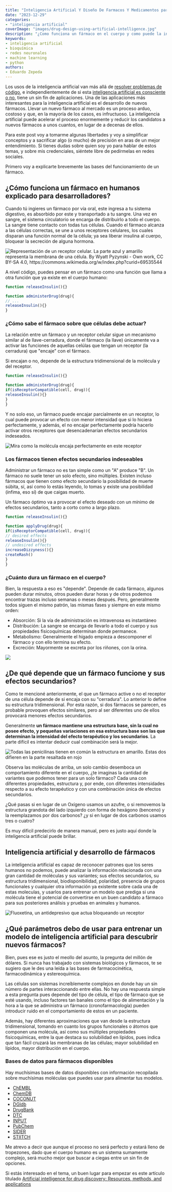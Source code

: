 ```yaml
---
title: "Inteligencia Artificial Y Diseño De Farmacos Y Medicamentos para desarrolladores"
date: "2023-12-29"
categories: 
- "inteligencia artificial"
coverImage: "images/drug-design-using-artificial-intelligence.jpg"
description: "¿Como funciona un fármaco en el cuerpo y como puede la inteligencia artificial y las redes neuronales a encontrar mejores fármacos para las enfermedades de los seres humanos?"
keywords:
- inteligencia artificial
- bioquímica
- redes neuronales
- machine learning
- python
authors:
- Eduardo Zepeda
---
```


Los usos de la inteligencia artificial van más allá de [resolver problemas de código](/es/pongo-a-prueba-a-chatgpt-con-desafios-de-codigo-de-codewars/), e independientemente de si esta [inteligencia artificial es consciente o no](/es/chat-gpt-la-habitacion-china-de-searle-y-la-conciencia/), tiene un sin fin de aplicaciones. Una de las aplicaciones más interesantes para la inteligencia artificial es el desarrollo de nuevos fármacos. Llevar un nuevo fármaco al mercado es un proceso arduo, costoso y que, en la mayoría de los casos, es infructuoso. La inteligencia artificial puede acelerar el proceso enormemente y reducir los candidatos a nuevos fármacos a unos cuantos, en lugar de a decenas de ellos.

Para este post voy a tomarme algunas libertades y voy a simplificar conceptos y a sacrificar algo (o mucho) de precisión en aras de un mejor entendimiento. Si tienes dudas sobre quien soy yo para hablar de estos temas, y sobre mis credenciales, siéntete libre de pedírmelas en redes sociales.

Primero voy a explicarte brevemente las bases del funcionamiento de un fármaco.

## ¿Cómo funciona un fármaco en humanos explicado para desarrolladores?

Cuando tú ingieres un fármaco por vía oral, este ingresa a tu sistema digestivo, es absorbido por este y transportado a tu sangre. Una vez en sangre, el sistema circulatorio se encarga de distribuirlo a todo el cuerpo. La sangre tiene contacto con todas tus células. Cuando el fármaco alcanza a las células correctas, se une a unos receptores celulares, los cuales disparan una función normal de la célula; ya sea liberar insulina al cuerpo, bloquear la secreción de alguna hormona.

![](images/Receptor_(Biochemistry).svg.png "Representación de un receptor celular. La parte azul y amarillo representa la membrana de una célula. By Wyatt Pyzynski - Own work, CC BY-SA 4.0, https://commons.wikimedia.org/w/index.php?curid=69535544")

A nivel código, puedes pensar en un fármaco como una función que llama a otra función que ya existe en el cuerpo humano:

``` javascript
function releaseInsulin(){}

function administerDrug(drug){
// ...
releaseInsulin(){}
}
```

### ¿Cómo sabe el fármaco sobre que células debe actuar?

La relación entre un fármaco y un receptor celular sigue un mecanismo similar al de llave-cerradura, donde el fármaco (la llave) únicamente va a activar las funciones de aquellas celúlas que tengan un receptor (la cerradura) que "encaje" con el fármaco.

Si encajan o no, depende de la estructura tridimensional de la molécula y del receptor.

``` javascript
function releaseInsulin(){}

function administerDrug(drug){
if(isReceptorCompatible(cell, drug)){
releaseInsulin(){}
}
}
```

Y no solo eso, un fármaco puede encajar parcialmente en un receptor, lo cual puede provocar un efecto con menor intensidad que si lo hiciera perfectamente, y además, el no encajar perfectamente podría hacerlo activar otros receptores que desencadenarían efectos secundarios indeseados. 

![](images/paracetamol_key_lock.png "Mira como la molécula encaja perfectamente en este receptor")

### Los fármacos tienen efectos secundarios indeseables

Administrar un fármaco no es tan simple como un "A" produce "B". Un fármaco no suele tener un solo efecto, sino múltiples. Existen incluso fármacos que tienen como efecto secundario la posibilidad de muerte súbita, sí, así como lo estás leyendo, lo tomas y existe una posibilidad (ínfima, eso sí) de que caigas muerto. 

Un fármaco óptimo va a provocar el efecto deseado con un mínimo de efectos secundarios, tanto a corto como a largo plazo.

``` javascript
function releaseInsulin(){}

function applyDrug(drug){
if(isReceptorCompatible(cell, drug)){
// desired effects
releaseInsulin(){}
// undesired effects
increaseDizzyness(){}
createRash()
}
}
```

### ¿Cuánto dura un fármaco en el cuerpo?

Bien, la respuesta a eso es "depende". Depende de cada fármaco, algunos pueden durar minutos, otros pueden durar horas y de otros podemos encontrar trazas incluso semanas o meses después. Pero, generalmente todos siguen el mismo patrón, las mismas fases y siempre en este mismo orden:

- Absorción: Si la vía de administración es intravenosa es instantáneo
- Distribución: La sangre se encarga de llevarlo a todo el cuerpo y sus propiedades fisicoquímicas determinan donde permanece. 
- Metabolismo: Generalmente el hígado empieza a descomponer el fármaco y con ello termina su efecto.
- Excreción: Mayormente se excreta por los riñones, con la orina.

![](images/farmacocinetics.jpg)

## ¿De qué depende que un fármaco funcione y sus efectos secundarios?

Como te mencioné anteriormente, el que un fármaco active o no el receptor de una célula depende de si encaja con su "cerradura". Lo anterior lo define su estructura tridimensional. Por esta razón, si dos fármacos se parecen, es probable provoquen efectos similares, pero al ser diferentes uno de ellos provocará menores efectos secundarios.

Generalmente **un fármaco mantiene una estructura base, sin la cual no posee efecto, y pequeñas variaciones en esa estructura base son las que determinan la intensidad del efecto terapéutico y los secundarios**. La parte difícil es intentar deducir cual combinación será la mejor.

![](images/analogos_penicilinas.jpg "Todas las penicilinas tienen en común la estructura en amarillo. Estas dos difieren en la parte resaltada en rojo")

Observa las moléculas de arriba, un solo cambio desemboca un comportamiento diferente en el cuerpo, ¿te imaginas la cantidad de variantes que podemos tener para un solo fármaco? Cada una con diferentes propiedades, estructura y, por ende, con diferentes intensidades respecto a su efecto terapéutico y con una combinación única de efectos secundarios.

¿Qué pasas si en lugar de un Oxígeno usamos un azufre, o si removemos la estructura grandota del lado izquierdo con forma de hexágono (benceno) y la reemplazamos por dos carbonos? ¿y si en lugar de dos carbonos usamos tres o cuatro?

Es muy dificil predecirlo de manera manual, pero es justo aquí donde la inteligencia artificial puede brillar.

## Inteligencia artificial y desarrollo de fármacos

La inteligencia artificial es capaz de reconocer patrones que los seres humanos no podemos, puede analizar la información relacionada con una gran cantidad de moléculas y sus variantes; sus efectos secundarios, su estructura tridimensional, biodisponibilidad, polaridad, presencia de grupos funcionales y cualquier otra información ya existente sobre cada una de estas moleculas, y usarlos para entrenar un modelo que prediga si una molécula tiene el potencial de convertirse en un buen candidato a fármaco para sus posteriores análisis y pruebas en animales y humanos.

![](images/fluoxetin.png "Fluoxetina, un antidepresivo que actua bloqueando un receptor")

## ¿Qué parámetros debo de usar para entrenar un modelo de inteligencia artificial para descubrir nuevos fármacos?

Bien, pues ese es justo el meollo del asunto, la pregunta del millón de dólares. Si nunca has trabajado con sistemas biológicos y fármacos, te se sugiero que le des una leída a las bases de farmacocinética, farmacodinámica y estereoquímica.

Las células son sistemas increíblemente complejos en donde hay un sin número de partes interaccionando entre ellas. No hay una respuesta simple a esta pregunta pues depende del tipo de célula, el tipo de fármaco que se esté usando, incluso factores tan banales como el tipo de alimentación y la hora a la que se administra un fármaco (cronofarmacología) pueden introducir ruido en el comportamiento de estos en un paciente.

Además, hay diferentes aproximaciones que van desde la estructura tridimensional, tomando en cuanto los grupos funcionales o átomos que componen una molécula, así como sus múltiples propiedades fisicoquímicas, entre la que destaca su solubilidad en lípidos, pues indica que tan fácil cruzará las membranas de las células; mayor solubilidad en lípidos, mayor distribución en el cuerpo.

### Bases de datos para fármacos disponibles

Hay muchísimas bases de datos disponibles con información recopilada sobre muchísimas moléculas que puedes usar para alimentar tus modelos.

- [ChEMBL](https://www.ebi.ac.uk/chembl/)
- [ChemDB](http://cdb.ics.uci.edu/)
- [COCONUT](https://coconut.naturalproducts.net/)
- [DGIdb](http://www.dgidb.org/)
- [DrugBank](http://www.drugbank.ca/)
- [DTC](http://drugtargetcommons.fimm.fi/)
- [INPUT](http://cbcb.cdutcm.edu.cn/INPUT/)
- [PubChem](https://pubchem.ncbi.nlm.nih.gov/)
- [SIDER](http://sideeffects.embl.de/)
- [STIITCH](http://stitch.embl.de/)

Me atrevo a decir que aunque el proceso no será perfecto y estará lleno de tropezones, dado que el cuerpo humano es un sistema sumamente complejo, será mucho mejor que buscar a ciegas entre un sin fin de opciones. 

Si estás interesado en el tema, un buen lugar para empezar es este artículo titulado [Artificial intelligence for drug discovery: Resources, methods, and applications](https://www.sciencedirect.com/science/article/pii/S2162253123000392)



